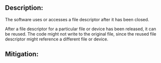 ## Description:

The software uses or accesses a file descriptor after it has been closed.

After a file descriptor for a particular file or device has been released, it can be reused. The code might not write to the original file, since the reused file descriptor might reference a different file or device.

## Mitigation:

